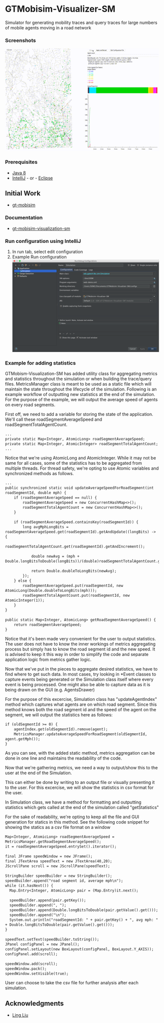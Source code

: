 # GTMobisim-Visualizer-SM


Simulator for generating mobility traces and query traces for large numbers of mobile agents moving in a road network

### Screenshots
![Alt text](resource/video.gif)
### Prerequisites
* [Java 8](http://www.oracle.com/technetwork/java/javase/downloads/jdk8-downloads-2133151.html)
* [IntelliJ](https://www.jetbrains.com/idea/) - or - [Eclipse](http://www.eclipse.org/downloads/eclipse-packages/)

## Initial Work

* [gt-mobisim](https://code.google.com/archive/p/gt-mobisim/)

### Documentation
* [gt-mobisim-visualization-sm](resource/CS6999GT-MobisimVisualization-SoMiChoi.pptx)
### Run configuration using IntelliJ
1. In run tab, select edit configuration
2. Example Run configuration 
![Alt text](resource/run_configuration.png)

### Example for adding statistics

GTMobism-Visualization-SM has added utility class for aggregating metrics and statistics throughout the simulation or when building the trace/query files.
MetricsManager class is meant to be used as a static file which will maintain the state throughout the lifecycle of the simulation.
Following is an example workflow of outputting new statistics at the end of the simulation. For the purpose of the example, we will output the average speed of agents on every road segments.

First off, we need to add a variable for storing the state of the application.
We'll call these roadSegmentAverageSpeed and roadSegmentTotalAgentCount.

```
...
private static Map<Integer, AtomicLong> roadSegmentAverageSpeed;
private static Map<Integer, AtomicInteger> roadSegmentTotalAgentCount;
...
```

Notice that we're using AtomicLong and AtomicInteger. While it may not be same for all cases, some of the statistics has to be aggregated from multiple threads. 
For thread safety, we're opting to use Atomic variables and synchronized methods as follows.

```
...
public synchronized static void updateAverageSpeedForRoadSegment(int roadSegmentId, double mph) {
    if (roadSegmentAverageSpeed == null) {
        roadSegmentAverageSpeed = new ConcurrentHashMap<>();
        roadSegmentTotalAgentCount = new ConcurrentHashMap<>();
    }

    if (roadSegmentAverageSpeed.containsKey(roadSegmentId)) {
        long avgMphLongBits = roadSegmentAverageSpeed.get(roadSegmentId).getAndUpdate((longBits) -> {
            roadSegmentTotalAgentCount.get(roadSegmentId).getAndIncrement();

            double newAvg = (mph + Double.longBitsToDouble(longBits))/(double)roadSegmentTotalAgentCount.get(roadSegmentId).get();

            return Double.doubleToLongBits(newAvg);
        });
    } else {
        roadSegmentAverageSpeed.put(roadSegmentId, new AtomicLong(Double.doubleToLongBits(mph)));
        roadSegmentTotalAgentCount.put(roadSegmentId, new AtomicInteger(1));
    }
}

public static Map<Integer, AtomicLong> getRoadSegmentAverageSpeed() {
    return roadSegmentAverageSpeed;
}
```

Notice that it's been made very convenient for the user to output statistics. The user does not have to know the inner workings of metrics aggregating process but simply has to know the road segment id and the new speed. It is advised to keep it this way in order to simplify the code and separate application logic from metrics gather logic.

Now that we've put in the pieces to aggregate desired statistics, we have to find where to get such data.
In most cases, try looking in *Event classes to capture events being generated or the Simulation class itself where every event is being processed.
One might also be able to capture data as it is being drawn on the GUI (e.g. AgentsDrawer)

For the purpose of this excercise, Simulation class has "updateAgentIndex" method which captures what agents are on which road segment.
Since this method knows both the road segment id and the speed of the agent on the segment, we will output the statistics here as follows:

```
if (oldSegmentId >= 0) {
    agentIndex.get(oldSegmentId).remove(agent);
    MetricsManager.updateAverageSpeedForRoadSegment(oldSegmentId, agent.getMph());
}
```
As you can see, with the added static method, metrics aggregation can be done in one line and maintains the readability of the code.

Now that we're gathering metrics, we need a way to output/show this to the user at the end of the Simulation.

This can either be done by writing to an output file or visually presenting it to the user.
For this excercise, we will show the statistics in csv format for the user.

In Simulation class, we have a method for formatting and outputting statistics which gets called at the end of the simulation called "getStatistics"

For the sake of readability, we're opting to keep all the file and GUI generation for statics in this method.
See the following code snippet for showing the statics as a csv file format on a window

```
Map<Integer, AtomicLong> roadSegmentAverageSpeed = MetricsManager.getRoadSegmentAverageSpeed();
it = roadSegmentAverageSpeed.entrySet().iterator();

final JFrame speedWindow = new JFrame();
final JTextArea speedText = new JTextArea(40,20);
JScrollPane scroll = new JScrollPane(speedText);

StringBuilder speedBuilder = new StringBuilder();
speedBuilder.append("road segment id, average mph\n");
while (it.hasNext()) {
  Map.Entry<Integer, AtomicLong> pair = (Map.Entry)it.next();

  speedBuilder.append(pair.getKey());
  speedBuilder.append(", ");
  speedBuilder.append(Double.longBitsToDouble(pair.getValue().get()));
  speedBuilder.append("\n");
  System.out.println("roadSegmentId: " + pair.getKey() + ", avg mph: " + Double.longBitsToDouble(pair.getValue().get()));
}

speedText.setText(speedBuilder.toString());
JPanel configPanel = new JPanel();
configPanel.setLayout(new BoxLayout(configPanel, BoxLayout.Y_AXIS));
configPanel.add(scroll);

speedWindow.add(scroll);
speedWindow.pack();
speedWindow.setVisible(true);
```

User can choose to take the csv file for further analysis after each simulation.

## Acknowledgments
* [Ling Liu](https://www.cc.gatech.edu/~lingliu)
